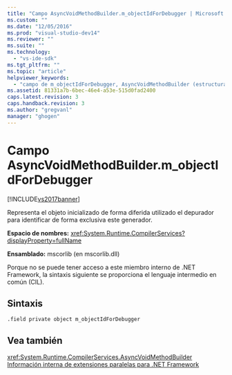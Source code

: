 ```yaml
---
title: "Campo AsyncVoidMethodBuilder.m_objectIdForDebugger | Microsoft Docs"
ms.custom: ""
ms.date: "12/05/2016"
ms.prod: "visual-studio-dev14"
ms.reviewer: ""
ms.suite: ""
ms.technology: 
  - "vs-ide-sdk"
ms.tgt_pltfrm: ""
ms.topic: "article"
helpviewer_keywords: 
  - "campo de m_objectIdForDebugger, AsyncVoidMethodBuilder (estructura) [motores de depuración de .NET Framework]"
ms.assetid: 81331a7b-6bec-46e4-a53e-515d0fad2400
caps.latest.revision: 3
caps.handback.revision: 3
ms.author: "gregvanl"
manager: "ghogen"
---
```

# Campo AsyncVoidMethodBuilder.m_objectIdForDebugger
[!INCLUDE[vs2017banner](../../code-quality/includes/vs2017banner.md)]

Representa el objeto inicializado de forma diferida utilizado el depurador para identificar de forma exclusiva este generador.  
  
 **Espacio de nombres:** <xref:System.Runtime.CompilerServices?displayProperty=fullName>  
  
 **Ensamblado:** mscorlib \(en mscorlib.dll\)  
  
 Porque no se puede tener acceso a este miembro interno de .NET Framework, la sintaxis siguiente se proporciona el lenguaje intermedio en común \(CIL\).  
  
## Sintaxis  
  
```  
.field private object m_objectIdForDebugger  
```  
  
## Vea también  
 <xref:System.Runtime.CompilerServices.AsyncVoidMethodBuilder>   
 [Información interna de extensiones paralelas para .NET Framework](../../extensibility/debugger/parallel-extension-internals-for-the-dotnet-framework.md)